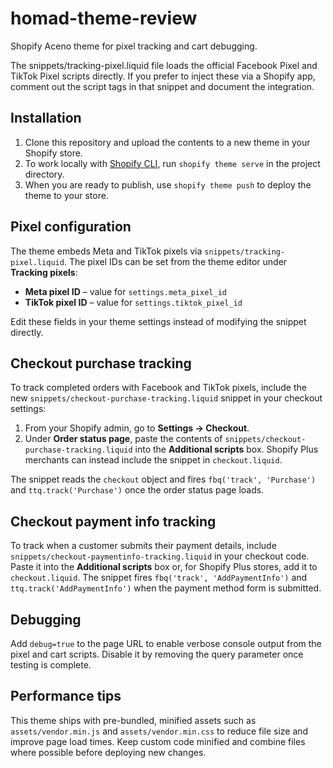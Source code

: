 # homad-theme-review
Shopify Aceno theme for pixel tracking and cart debugging.

The snippets/tracking-pixel.liquid file loads the official Facebook Pixel and
TikTok Pixel scripts directly. If you prefer to inject these via a Shopify app,
comment out the script tags in that snippet and document the integration.

## Installation

1. Clone this repository and upload the contents to a new theme in your Shopify
   store.
2. To work locally with [Shopify CLI](https://shopify.dev/themes/tools/cli), run
   `shopify theme serve` in the project directory.
3. When you are ready to publish, use `shopify theme push` to deploy the theme
   to your store.

## Pixel configuration

The theme embeds Meta and TikTok pixels via `snippets/tracking-pixel.liquid`.
The pixel IDs can be set from the theme editor under **Tracking pixels**:

- **Meta pixel ID** – value for `settings.meta_pixel_id`
- **TikTok pixel ID** – value for `settings.tiktok_pixel_id`

Edit these fields in your theme settings instead of modifying the snippet
directly.

## Checkout purchase tracking

To track completed orders with Facebook and TikTok pixels,
include the new `snippets/checkout-purchase-tracking.liquid` snippet in your
checkout settings:

1. From your Shopify admin, go to **Settings → Checkout**.
2. Under **Order status page**, paste the contents of
   `snippets/checkout-purchase-tracking.liquid` into the **Additional scripts**
   box. Shopify Plus merchants can instead include the snippet in
   `checkout.liquid`.

The snippet reads the `checkout` object and fires `fbq('track', 'Purchase')`
and `ttq.track('Purchase')` once the order status page loads.

## Checkout payment info tracking

To track when a customer submits their payment details, include
`snippets/checkout-paymentinfo-tracking.liquid` in your checkout code. Paste it
into the **Additional scripts** box or, for Shopify Plus stores, add it to
`checkout.liquid`. The snippet fires `fbq('track', 'AddPaymentInfo')` and
`ttq.track('AddPaymentInfo')` when the payment method form is submitted.

## Debugging

Add `debug=true` to the page URL to enable verbose console output from the pixel
and cart scripts. Disable it by removing the query parameter once testing is
complete.

## Performance tips

This theme ships with pre-bundled, minified assets such as
`assets/vendor.min.js` and `assets/vendor.min.css` to reduce file size and
improve page load times. Keep custom code minified and combine files where
possible before deploying new changes.
